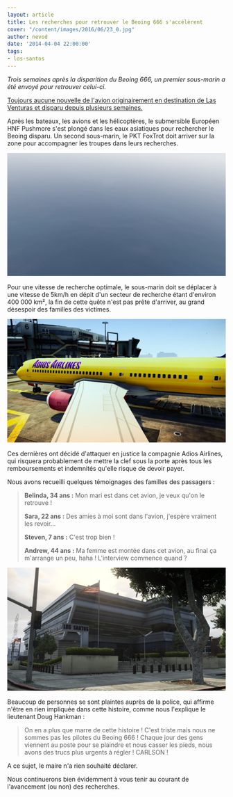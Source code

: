 ```yaml
---
layout: article
title: Les recherches pour retrouver le Beoing 666 s'accélèrent
cover: "/content/images/2016/06/23_0.jpg"
author: nevod
date: '2014-04-04 22:00:00'
tags:
- los-santos
---
```


_Trois semaines après la disparition du Beoing 666, un premier sous-marin a été envoyé pour retrouver celui-ci._

[Toujours aucune nouvelle de l'avion originairement en destination de Las Venturas et disparu depuis plusieurs semaines.](/2014/03/22/un-avion-perdu-dans-les-airs/)

Après les bateaux, les avions et les hélicoptères, le submersible Européen HNF Pushmore s'est plongé dans les eaux asiatiques pour rechercher le Beoing disparu. Un second sous-marin, le PKT FoxTrot doit arriver sur la zone pour accompagner les troupes dans leurs recherches.

![](/content/images/2016/06/23_2.jpg)

Pour une vitesse de recherche optimale, le sous-marin doit se déplacer à une vitesse de 5km/h en dépit d'un secteur de recherche étant d'environ 400 000 km², la fin de cette quête n'est pas prête d'arriver, au grand désespoir des familles des victimes.

![](/content/images/2016/06/23_3.jpg)

Ces dernières ont décidé d'attaquer en justice la compagnie Adios Airlines, qui risquera probablement de mettre la clef sous la porte après tous les remboursements et indemnités qu'elle risque de devoir payer.

Nous avons recueilli quelques témoignages des familles des passagers :

> **Belinda, 34 ans :** Mon mari est dans cet avion, je veux qu'on le retrouve !
> 
> **Sara, 22 ans :** Des amies à moi sont dans l'avion, j'espère vraiment les revoir...
> 
> **Steven, 7 ans :** C'est trop bien !
> 
> **Andrew, 44 ans :** Ma femme est montée dans cet avion, au final ça m'arrange un peu, haha ! L'interview commence quand ?

![](/content/images/2016/06/23_1.jpg)

Beaucoup de personnes se sont plaintes auprès de la police, qui affirme n'être en rien impliquée dans cette histoire, comme nous l'explique le lieutenant Doug Hankman :

> On en a plus que marre de cette histoire ! C'est triste mais nous ne sommes pas les pilotes du Beoing 666 ! Chaque jour des gens viennent au poste pour se plaindre et nous casser les pieds, nous avons des trucs plus urgents à régler ! CARLSON !

A ce sujet, le maire n'a rien souhaité déclarer.

Nous continuerons bien évidemment à vous tenir au courant de l'avancement (ou non) des recherches.